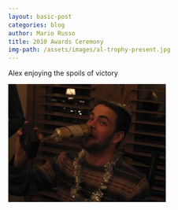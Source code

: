 ```yaml
---
layout: basic-post
categories: blog
author: Mario Russo
title: 2010 Awards Ceremony
img-path: /assets/images/al-trophy-present.jpg
---
```

Alex enjoying the spoils of victory

![Awards Ceremony](/assets/images/al-trophy-drink.jpg)
